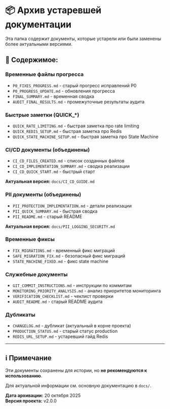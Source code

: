 # 📦 Архив устаревшей документации

Эта папка содержит документы, которые устарели или были заменены более актуальными версиями.

## 📁 Содержимое:

### Временные файлы прогресса
- `P0_FIXES_PROGRESS.md` - старый прогресс исправлений P0
- `P0_PROGRESS_UPDATE.md` - обновления прогресса
- `FINAL_SUMMARY.md` - временная сводка
- `AUDIT_FINAL_RESULTS.md` - промежуточные результаты аудита

### Быстрые заметки (QUICK_*)
- `QUICK_RATE_LIMITING.md` - быстрая заметка про rate limiting
- `QUICK_REDIS_SETUP.md` - быстрая заметка про Redis
- `QUICK_STATE_MACHINE_SETUP.md` - быстрая заметка про State Machine

### CI/CD документы (объединены)
- `CI_CD_FILES_CREATED.md` - список созданных файлов
- `CI_CD_IMPLEMENTATION_SUMMARY.md` - сводка реализации
- `CI_CD_QUICK_START.md` - быстрый старт

**Актуальная версия:** `docs/CI_CD_GUIDE.md`

### PII документы (объединены)
- `PII_PROTECTION_IMPLEMENTATION.md` - детали реализации
- `PII_QUICK_SUMMARY.md` - быстрая сводка
- `PII_README.md` - старый README

**Актуальная версия:** `docs/PII_LOGGING_SECURITY.md`

### Временные фиксы
- `FIX_MIGRATIONS.md` - временный фикс миграций
- `SAFE_MIGRATION_FIX.md` - безопасный фикс миграций
- `STATE_MACHINE_FIXED.md` - фикс state machine

### Служебные документы
- `GIT_COMMIT_INSTRUCTIONS.md` - инструкции по коммитам
- `MONITORING_PRIORITY_ANALYSIS.md` - анализ приоритетов мониторинга
- `VERIFICATION_CHECKLIST.md` - чеклист проверки
- `AUDIT_README.md` - старый README аудита

### Дубликаты
- `CHANGELOG.md` - дубликат (актуальный в корне проекта)
- `PRODUCTION_STATUS.md` - старый статус production
- `REDIS_URL_SETUP.md` - устаревший гайд Redis

---

## ℹ️ Примечание

Эти документы сохранены для истории, но **не рекомендуются к использованию**.

Для актуальной информации см. основную документацию в `docs/`.

**Дата архивации:** 20 октября 2025  
**Версия проекта:** v2.0.0

